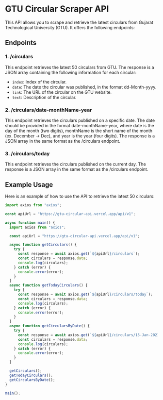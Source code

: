 # GTU Circular Scraper API

This API allows you to scrape and retrieve the latest circulars from Gujarat Technological University (GTU). It offers the following endpoints:

## Endpoints

### 1. /circulars

This endpoint retrieves the latest 50 circulars from GTU. The response is a JSON array containing the following information for each circular:

- `index`: Index of the circular.
- `date`: The date the circular was published, in the format dd-Month-yyyy.
- `link`: The URL of the circular on the GTU website.
- `text`: Description of the circular.

### 2. /circulars/date-monthName-year

This endpoint retrieves the circulars published on a specific date. The date should be provided in the format date-monthName-year, where date is the day of the month (two digits), monthName is the short name of the month (ex. December -> Dec), and year is the year (four digits). The response is a JSON array in the same format as the /circulars endpoint.

### 3. /circulars/today

This endpoint retrieves the circulars published on the current day. The response is a JSON array in the same format as the /circulars endpoint.

## Example Usage

Here is an example of how to use the API to retrieve the latest 50 circulars:

```javascript
import axios from "axios";

const apiUrl = "https://gtu-circular-api.vercel.app/api/v1";

async function main() {
  import axios from "axios";

  const apiUrl = "https://gtu-circular-api.vercel.app/api/v1";

  async function getCirculars() {
    try {
      const response = await axios.get(`${apiUrl}/circulars`);
      const circulars = response.data;
      console.log(circulars);
    } catch (error) {
      console.error(error);
    }
  }
  async function getTodayCirculars() {
    try {
      const response = await axios.get(`${apiUrl}/circulars/today`);
      const circulars = response.data;
      console.log(circulars);
    } catch (error) {
      console.error(error);
    }
  }
  async function getCircularsByDate() {
    try {
      const response = await axios.get(`${apiUrl}/circulars/15-Jan-2021`);
      const circulars = response.data;
      console.log(circulars);
    } catch (error) {
      console.error(error);
    }
  }

  getCirculars();
  getTodayCirculars();
  getCircularsByDate();
}

main();
```

